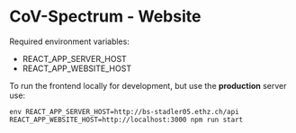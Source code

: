 # CoV-Spectrum - Website

Required environment variables:

- REACT_APP_SERVER_HOST
- REACT_APP_WEBSITE_HOST

To run the frontend locally for development, but use the **production** server use:

```
env REACT_APP_SERVER_HOST=http://bs-stadler05.ethz.ch/api REACT_APP_WEBSITE_HOST=http://localhost:3000 npm run start
```
